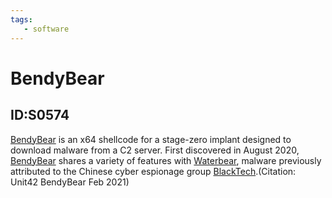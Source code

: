 ```yaml
---
tags:
   - software
---
```

# BendyBear
## ID:S0574
[BendyBear](software/S0574) is an x64 shellcode for a stage-zero implant designed to download malware from a C2 server. First discovered in August 2020, [BendyBear](software/S0574) shares a variety of features with [Waterbear](software/S0579), malware previously attributed to the Chinese cyber espionage group [BlackTech](groups/G0098).(Citation: Unit42 BendyBear Feb 2021)
